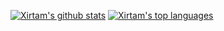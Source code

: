 [![Xirtam's github stats](https://github-readme-stats.vercel.app/api?username=xirtam-ch)]()
[![Xirtam's top languages](https://github-readme-stats.vercel.app/api/top-langs/?hide=css,html,scss,less,batchfile,javascript&username=xirtam-ch)]()
